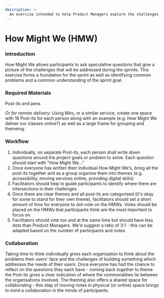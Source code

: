 ```yaml
---
description: >-
  An exercise intended to help Product Managers explore the challenges and uncertainties about solving the problem their users face.
---
```


# How Might We (HMW)

### Introduction

How Might We allows participants to ask speculative questions that give a picture of the challenges that will be addressed during the sprints. This exercise forms a foundation for the sprint as well as identifying common problems and a common understanding of the sprint goal. 

### Required Materials

Post-its and pens

_Or for remote delivery:_ Using Miro, or a similar service, create one space with 16 Post-its for each person along with an example (e.g. How Might We deliver our classes online?) as well as a large frame for grouping and themeing.  

### Workflow

1. Individually, on separate Post-its, each person shall write down questions around the project goals or problem to solve. Each question should start with "How Might We..."
1. Once everyone has written their individual How Might We's, bring all the post-its together and as a group organise them into themes (e.g. accessibility, moving services online, providing digital skills)
1. Facilitators should help to guide participants to identify where there are intersections in their challenges.
1. Once there are clear themes and all post-its are categorised (it's okay for some to stand for their own theme), facilitators should set a short amount of time for everyone to dot-vote on the HMWs. Votes should be placed on the HMWs that participants think are the *most important* to focus on.
1. Facilitators should vote too and at the same time but should have less dots than Product Managers. We'd suggest a ratio of 3:1 - this can be adapted based on the number of participants and notes.

### Collaboration

Taking time to think individually gives each organisation to think about the problems their users' face and the challenges of building something which addresses the needs of their users. Once everyone has had the chance to reflect on the questions they each have - coming back together to theme the Post-its gives a clear indication of where the commonalities lie between the organisations involved. The theming also offers a shared space for collaborating - this step of moving notes in physical (or online) space brings to mind a collaboration in the minds of participants. 
